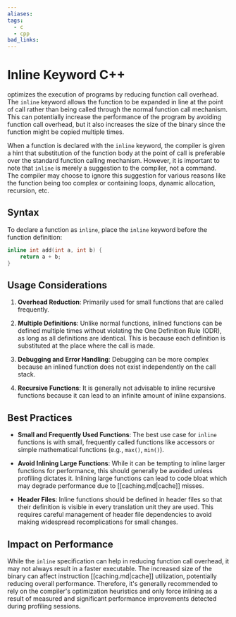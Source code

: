 ```yaml
---
aliases:
tags:
  - c
  - cpp
bad_links:
---
```

# Inline Keyword C++

optimizes the execution of programs by reducing function call overhead. The `inline` keyword allows the function to be expanded in line at the point of call rather than being called through the normal function call mechanism. This can potentially increase the performance of the program by avoiding function call overhead, but it also increases the size of the binary since the function might be copied multiple times.

When a function is declared with the `inline` keyword, the compiler is given a hint that substitution of the function body at the point of call is preferable over the standard function calling mechanism. However, it is important to note that `inline` is merely a suggestion to the compiler, not a command. The compiler may choose to ignore this suggestion for various reasons like the function being too complex or containing loops, dynamic allocation, recursion, etc.

## Syntax
To declare a function as `inline`, place the `inline` keyword before the function definition:

```cpp
inline int add(int a, int b) {
    return a + b;
}
```

## Usage Considerations

1. **Overhead Reduction**: Primarily used for small functions that are called frequently.

2. **Multiple Definitions**: Unlike normal functions, inlined functions can be defined multiple times without violating the One Definition Rule (ODR), as long as all definitions are identical. This is because each definition is substituted at the place where the call is made.

3. **Debugging and Error Handling**: Debugging can be more complex because an inlined function does not exist independently on the call stack.

4. **Recursive Functions**: It is generally not advisable to inline recursive functions because it can lead to an infinite amount of inline expansions.

## Best Practices

- **Small and Frequently Used Functions**: The best use case for `inline` functions is with small, frequently called functions like accessors or simple mathematical functions (e.g., `max()`, `min()`).

- **Avoid Inlining Large Functions**: While it can be tempting to inline larger functions for performance, this should generally be avoided unless profiling dictates it. Inlining large functions can lead to code bloat which may degrade performance due to [[caching.md|cache]] misses.

- **Header Files**: Inline functions should be defined in header files so that their definition is visible in every translation unit they are used. This requires careful management of header file dependencies to avoid making widespread recomplications for small changes.

## Impact on Performance

While the `inline` specification can help in reducing function call overhead, it may not always result in a faster executable. The increased size of the binary can affect instruction [[caching.md|cache]] utilization, potentially reducing overall performance. Therefore, it's generally recommended to rely on the compiler's optimization heuristics and only force inlining as a result of measured and significant performance improvements detected during profiling sessions.